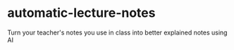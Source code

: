# automatic-lecture-notes
Turn your teacher's notes you use in class into better explained notes using AI
